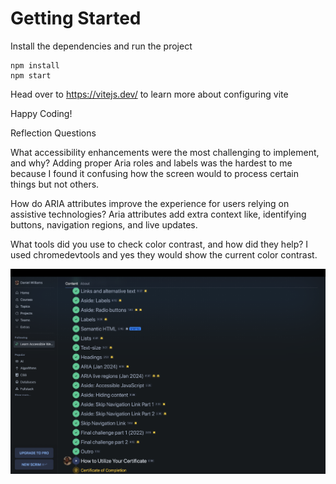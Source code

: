 # Getting Started

Install the dependencies and run the project

```
npm install
npm start
```

Head over to https://vitejs.dev/ to learn more about configuring vite

Happy Coding!

Reflection Questions

What accessibility enhancements were the most challenging to implement, and why?
Adding proper Aria roles and labels was the hardest to me because I found it confusing how the screen would to process certain things but not others.

How do ARIA attributes improve the experience for users relying on assistive technologies?
Aria attributes add extra context like, identifying buttons, navigation regions, and live updates.

What tools did you use to check color contrast, and how did they help?
I used chromedevtools and yes they would show the current color contrast.

![Screenshot of completion](image.png)

